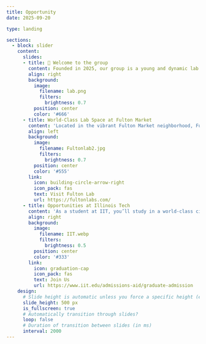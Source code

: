 ```yaml
---
title: Opportunity
date: 2025-09-20

type: landing

sections:
  - block: slider
    content:
      slides:
      - title: 👋 Welcome to the group
        content: Founded in 2025, our group is a young and dynamic lab advancing programmable DNA/RNA nanotechnologies for molecular design, biosensing, and beyond.
        align: right
        background:
          image:
            filename: lab.png
            filters:
              brightness: 0.7
          position: center
          color: '#666'
      - title: World-Class Lab Space at Fulton Market
        content: 'Located in the vibrant Fulton Market neighborhood, Fulton Labs offers state-of-the-art resources and proximity to Chicago’s biotech and innovation ecosystem.'
        align: left
        background:
          image:
            filename: Fultonlab2.jpg
            filters:
              brightness: 0.7
          position: center
          color: '#555'
        link:
          icon: building-circle-arrow-right
          icon_pack: fas
          text: Visit Fulton Lab
          url: https://fultonlabs.com/
      - title: Opportunities at Illinois Tech
        content: 'As a student at IIT, you’ll study in a world-class city with unique research resources, diverse cultural experiences, and direct connections to leading employers.'
        align: right
        background:
          image:
            filename: IIT.webp
            filters:
              brightness: 0.5
          position: center
          color: '#333'
        link:
          icon: graduation-cap
          icon_pack: fas
          text: Join Us
          url: https://www.iit.edu/admissions-aid/graduate-admission
    design:
      # Slide height is automatic unless you force a specific height (e.g. '400px')
      slide_height: 500 px
      is_fullscreen: true
      # Automatically transition through slides?
      loop: false
      # Duration of transition between slides (in ms)
      interval: 2000
---
```

